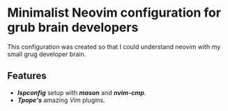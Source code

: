 # Minimalist Neovim configuration for grub brain developers

This configuration was created so that I could understand neovim with
my small grug developer brain.

## Features

* ***lspconfig*** setup with ***mason*** and ***nvim-cmp***.
* ***Tpope's*** amazing *Vim* plugins.
